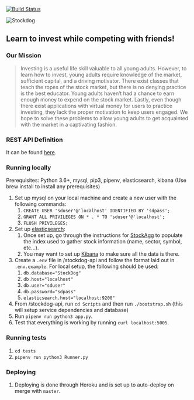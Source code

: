 [![Build Status](https://travis-ci.org/sshaul/StockDog.svg?branch=master)](https://travis-ci.org/sshaul/StockDog)

![Stockdog](https://github.com/sshaul/StockDog/blob/master/Assets/logoColor.png)
## Learn to invest while competing with friends!

### Our Mission
> Investing is a useful life skill valuable to all young adults. However, to learn how to invest, young adults require knowledge of the market, sufficient capital, and a driving motivator. There exist classes that teach the ropes of the stock market, but there is no denying practice is the best educator. Young adults haven’t had a chance to earn enough money to expend on the stock market. Lastly, even though there exist applications with virtual money for users to practice investing, they lack the proper motivation to keep users engaged. We hope to solve these problems to allow young adults to get acquainted with the market in a captivating fashion.


### REST API Definition
It can be found [here](https://stockdog.gitbook.io/project/rest-api).


### Running locally
Prerequisites: Python 3.6+, mysql, pip3, pipenv, elasticsearch, kibana (Use brew install to install any prerequisites)
1. Set up mysql on your local machine and create a new user with the following commands:
    1. `CREATE USER 'sduser'@'localhost' IDENTIFIED BY 'sdpass';`
    1. `GRANT ALL PRIVILEGES ON * . * TO 'sduser'@'localhost';` 
    1. `FLUSH PRIVILEGES;`
1. Set up [elasticsearch](https://www.elastic.co/guide/en/elasticsearch/reference/7.7/brew.html):
    1. Once set up, go through the instructions for [StockAgg](https://github.com/asnewman/StockAgg) to populate the index used to gather stock information (name, sector, symbol, etc...).
    1. You may want to set up [Kibana](https://www.elastic.co/guide/en/kibana/current/brew.html) to make sure all the data is there.
1. Create a `.env` file in /stockdog-api and follow the format laid out in `.env.example`. For local setup, the following should be used:
    1. `db.database="StockDog"`
    1. `db.host="localhost"`
    1. `db.user="sduser"`
    1. `db.password="sdpass"`
    1. `elasticsearch.host="localhost:9200"`
1. From /stockdog-api, run `cd Scripts` and then run `./bootstrap.sh` (this will setup service dependencies and database)
1. Run `pipenv run python3 app.py`.
1. Test that everything is working by running `curl localhost:5005`.

### Running tests
1. `cd tests`
1. `pipenv run python3 Runner.py`

### Deploying
1. Deploying is done through Heroku and is set up to auto-deploy on merge with `master`.

